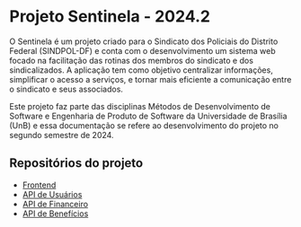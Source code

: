 # Projeto Sentinela - 2024.2

O Sentinela é um projeto criado para o Sindicato dos Policiais do Distrito Federal (SINDPOL-DF) e conta com o desenvolvimento um sistema web focado na facilitação das rotinas dos membros do sindicato e dos sindicalizados. A aplicação tem como objetivo centralizar informações, simplificar o acesso a serviços, e tornar mais eficiente a comunicação entre o sindicato e seus associados.

Este projeto faz parte das disciplinas Métodos de Desenvolvimento de Software e Engenharia de Produto de Software da Universidade de Brasília (UnB) e essa documentação se refere ao desenvolvimento do projeto no segundo semestre de 2024.

## Repositórios do projeto

- [Frontend](https://github.com/fga-eps-mds/2024.1-SENTINELA-FRONT)
- [API de Usuários](https://github.com/fga-eps-mds/2024.1-SENTINELA-BACKEND-USUARIOS)
- [API de Financeiro](https://github.com/fga-eps-mds/2024.1-SENTINELA-BACKEND-FINANCEIRO)
- [API de Benefícios](https://github.com/fga-eps-mds/2024.1-SENTINELA-BACKEND-BENEFICIOS)